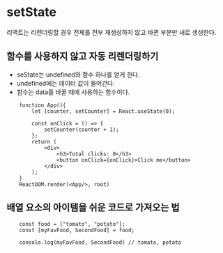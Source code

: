 # setState

<p>리액트는 리렌더링할 경우 전체를 전부 재생성하지 않고 바뀐 부분만 새로 생성한다.</p>

## 함수를 사용하지 않고 자동 리렌더링하기

- seState는 undefined와 함수 하나를 얻게 한다.
- undefined에는 데이터 값이 들어간다.
- 함수는 data를 바꿀 때에 사용하는 함수이다.

```JSX
    function App(){
        let [counter, setCounter] = React.useState(0);
        
        const onClick = () => {
            setCounter(counter + 1);
        };
        return (
            <div>
                <h3>Total clicks: 0</h3>
                <button onClick={onClick}>Click me</button>
            </div>
        );
    }
    ReactDOM.render(<App/>, root)
```

## 배열 요소의 아이템을 쉬운 코드로 가져오는 법

```JSX
    const food = ["tomato", "potato"];
    const [myFavFood, SecondFood] = food;

    console.log(myFavFood, SecondFood) // tomato, potato
```